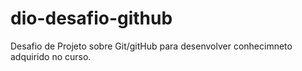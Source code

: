 # dio-desafio-github
Desafio de Projeto sobre Git/gitHub para desenvolver conhecimneto adquirido no curso.
